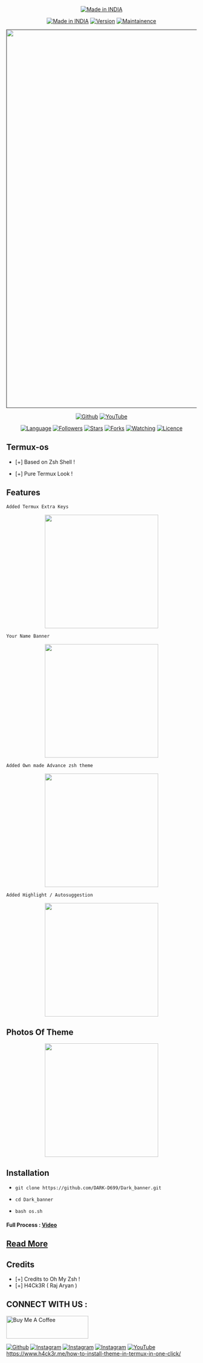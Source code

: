 <p align="center">
<a href="https://h4ck3r0.github.io/"><img title="Made in INDIA" src="https://img.shields.io/badge/MADE%20IN-INDIA-SCRIPT?colorA=%23ff8100&colorB=%23017e40&colorC=%23ff0000&style=for-the-badge"></a>
</p>
<p align="center">
<a href="https://h4ck3r0.github.io/"><img title="Made in INDIA" src="https://img.shields.io/badge/Tool-TermuxOs-green.svg?style=flat-square"></a>
<a href="https://h4ck3r0.github.io/"><img title="Version" src="https://img.shields.io/badge/Version-1.0-green.svg?style=flat-square"></a>
<a href="https://h4ck3r0.github.io/"><img title="Maintainence" src="https://img.shields.io/badge/Maintained%3F-yes-green.svg?style=flat-square"></a>
</p>
<p align="center">
 <a href=""><img src="https://user-images.githubusercontent.com/46929618/150730092-337cd5de-f376-454a-9418-c884bdb5f5e0.png" width="1000" hight="200"></a>
</p>
<p align="center">
<a href="https://github.com/h4ck3r0"><img title="Github" src="https://img.shields.io/badge/H4CK3R-RAJ-brightgreen?style=for-the-badge&logo=github"></a>
<a href="https://youtu.be/VDeLnDxVziw"><img title="YouTube" src="https://img.shields.io/badge/YouTube-H4CK3R-red?style=for-the-badge&logo=Youtube"></a>
</p>
<p align="center">
<a href="https://github.com/h4ck3r0"><img title="Language" src="https://img.shields.io/badge/Made%20with-Bash-1f425f.svg?v=103&style=flat-square"></a>
<a href="https://github.com/h4ck3r0"><img title="Followers" src="https://img.shields.io/github/followers/h4ck3r0?color=blue&style=flat-square"></a>
<a href="https://github.com/h4ck3r0"><img title="Stars" src="https://img.shields.io/github/stars/h4ck3r0/Termux-os?color=red&style=flat-square"></a>
<a href="https://github.com/h4ck3r0"><img title="Forks" src="https://img.shields.io/github/forks/h4ck3r0/Termux-os?color=red&style=flat-square"></a>
<a href="https://github.com/h4ck3r0"><img title="Watching" src="https://img.shields.io/github/watchers/h4ck3r0/Termux-os?label=Watchers&color=blue&style=flat-square"></a>
<a href="https://github.com/h4ck3r0"><img title="Licence" src="https://img.shields.io/badge/License-GNU-blue.svg?style=flat-square"></a>
</p>

## Termux-os

* [+] Based on Zsh Shell !

* [+] Pure Termux Look !


## Features

`Added Termux Extra Keys`

<p align="center">
  <img src="https://user-images.githubusercontent.com/46929618/150729794-17dd4f17-19d0-4028-99b8-c7a88994d145.jpg" width="300" hight="220">
</p>

`Your Name Banner`

<p align="center">
  <img src="https://user-images.githubusercontent.com/46929618/150729923-9f0415aa-d0fd-46c7-86cb-1ef65affffcb.jpg" width="300" hight="220">
</p>

`Added Own made Advance zsh theme`
<p align="center">
  <img src="https://user-images.githubusercontent.com/46929618/150729435-7eea5d74-8474-427a-9ada-a8d50da91136.jpg" width="300" hight="220">
</p>

`Added Highlight / Autosuggestion`

<p align="center">
  <img src="https://user-images.githubusercontent.com/46929618/150729854-a09be75c-5e3a-4a21-85b4-71191ee42bd2.jpg" width="300" hight="220">
</p>

## Photos Of Theme




<p align="center">
  <img src="https://user-images.githubusercontent.com/46929618/150729988-7c0c2a39-fe78-4dc6-8174-1a220e0ee1e5.jpg" width="300" hight="220">
</p>

## Installation



* `git clone https://github.com/DARK-D699/Dark_banner.git`

* `cd Dark_banner`

* `bash os.sh`

#### Full Process : [Video](https://youtu.be/VSG2glraCws) 

## [Read More](https://www.h4ck3r.me/how-to-install-theme-in-termux-in-one-click/) 

## Credits

* [+] Credits to Oh My Zsh !
* [+] H4Ck3R ( Raj Aryan )

## CONNECT WITH US :
<a href="https://www.buymeacoffee.com/h4ck3r" target="_blank"><img src="https://cdn.buymeacoffee.com/buttons/v2/default-yellow.png" alt="Buy Me A Coffee" style="height: 60px !important;width: 217px !important;" ></a>

<a href="https://github.com/h4ck3r0"><img title="Github" src="https://img.shields.io/badge/H4Ck3R-Raj-brightgreen?style=for-the-badge&logo=github"></a>
[![Instagram](https://img.shields.io/badge/INSTAGRAM-FOLLOW-red?style=for-the-badge&logo=instagram)](https://www.instagram.com/h4ck3r0_official?igsh=NzN1NTNucWhjOXJp)
[![Instagram](https://img.shields.io/badge/WEBSITE-VISIT-yellow?style=for-the-badge&logo=blogger)](https://www.h4ck3r.me)
[![Instagram](https://img.shields.io/badge/TELEGRAM-CHANNEL-red?style=for-the-badge&logo=telegram)](https://t.me/h4ck3r_group)
<a href="https://rebrand.ly/7elzgww"><img title="YouTube" src="https://img.shields.io/badge/YouTube-H4Ck3R-red?style=for-the-badge&logo=Youtube"></a>
https://www.h4ck3r.me/how-to-install-theme-in-termux-in-one-click/
